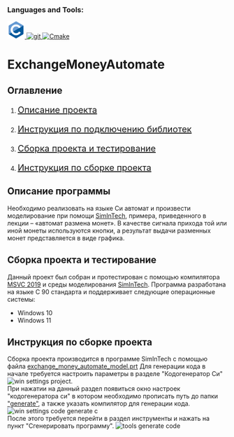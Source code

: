 <h3 align="left">Languages and Tools:</h3>
<p align="left"> 
<a href="https://www.w3schools.com/cpp/" target="_blank" rel="noreferrer"><img src="https://raw.githubusercontent.com/devicons/devicon/master/icons/c/c-original.svg" alt="c" width="40" height="40"/> </a> 
<a href="https://git-scm.com/" target="_blank" rel="noreferrer"> <img src="https://www.vectorlogo.zone/logos/git-scm/git-scm-icon.svg" alt="git" width="40" height="40"/> </a>
<a href="https://cmake.org/" rel="noreferrer"><img src="https://www.vectorlogo.zone/logos/cmake/cmake-icon.svg" alt="Cmake" width="40" height="40"/></a>
</p>

# ExchangeMoneyAutomate

## Оглавление
1. [<p style='font-size: 20px'>Описание проекта</p>](#description_project)
2. [<p style='font-size: 20px'>Инструкция по подключению библиотек</p>](#description_project)
3. [<p style='font-size: 20px'>Сборка проекта и тестирование</p>](#build_and_testing_project)
4. [<p style='font-size: 20px'>Инструкция по сборке проекта</p>](#manual_build_project)
## Описание программы<a name="description_project"></a>

Необходимо реализовать на языке Си автомат и произвести моделирование при помощи [SimInTech](https://simintech.ru/), примера, приведенного в
лекции – «автомат размена монет». В качестве сигнала прихода той или иной монеты
используются кнопки, а результат выдачи разменных монет представляется в виде
графика.

## Сборка проекта и тестирование <a name="build_and_testing_project"></a>
Данный проект был собран и протестирован с помощью компилятора [MSVC 2019](https://learn.microsoft.com/en-us/visualstudio/releases/2019/release-notes) 
и среды моделирования [SimInTech](https://simintech.ru/).
Программа разработана на языке C 90 стандарта и
поддерживает следующие операционные системы:
+ Windows 10
+ Windows 11

## Инструкция по сборке проекта <a name="manual_build_project"></a>

Сборка проекта производится в программе SimInTech с помощью файла [exchange_money_automate_model.prt](https://github.com/Sergey030520/ExchangeMoneyAutomate/blob/master/exchange_money_automate_model.prt)
Для генерации кода в начале требуется настроить параметры в разделе "Кодогенератор Си" ![win settings project]().<br>
При нажатии на данный раздел появиться окно настроек "кодогенератора си" в котором необходимо прописать путь до папки ["generate"](https://github.com/Sergey030520/ExchangeMoneyAutomate/tree/master/ExchangeMoneyEngineCode/generate), 
а также указать компилятор для генерации кода. ![win settings code generate c]() <br>
После этого требуется перейти в раздел инструменты и нажать на пункт "Сгенерировать программу". ![tools generate code]() <br>



